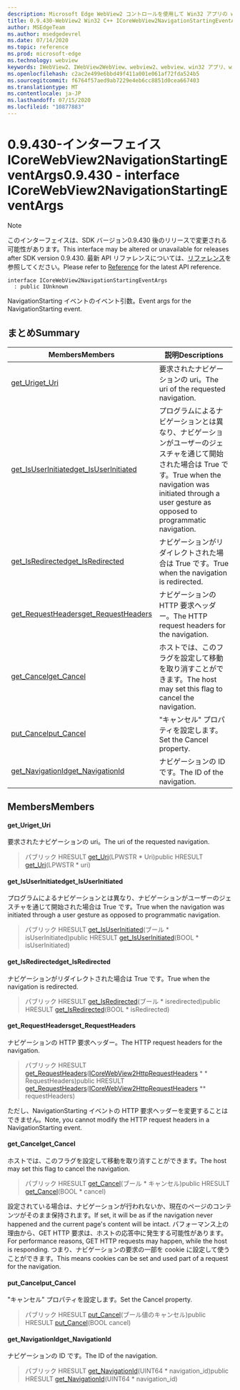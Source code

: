 ```yaml
---
description: Microsoft Edge WebView2 コントロールを使用して Win32 アプリの web コンテンツをホストする
title: 0.9.430-WebView2 Win32 C++ ICoreWebView2NavigationStartingEventArgs
author: MSEdgeTeam
ms.author: msedgedevrel
ms.date: 07/14/2020
ms.topic: reference
ms.prod: microsoft-edge
ms.technology: webview
keywords: IWebView2、IWebView2WebView、webview2、webview、win32 アプリ、win32、edge、ICoreWebView2、ICoreWebView2Host、browser control、edge html
ms.openlocfilehash: c2ac2e499e6bbd49f411a001e061af72fda524b5
ms.sourcegitcommit: f6764f57aed9ab7229e4eb6cc8851d0cea667403
ms.translationtype: MT
ms.contentlocale: ja-JP
ms.lasthandoff: 07/15/2020
ms.locfileid: "10877883"
---
```

# <span data-ttu-id="c482b-104">0.9.430-インターフェイス ICoreWebView2NavigationStartingEventArgs</span><span class="sxs-lookup"><span data-stu-id="c482b-104">0.9.430 - interface ICoreWebView2NavigationStartingEventArgs</span></span> 

> [!NOTE]
> <span data-ttu-id="c482b-105">このインターフェイスは、SDK バージョン0.9.430 後のリリースで変更される可能性があります。</span><span class="sxs-lookup"><span data-stu-id="c482b-105">This interface may be altered or unavailable for releases after SDK version 0.9.430.</span></span> <span data-ttu-id="c482b-106">最新 API リファレンスについては、[リファレンス](../../../webview2-api-reference.md)を参照してください。</span><span class="sxs-lookup"><span data-stu-id="c482b-106">Please refer to [Reference](../../../webview2-api-reference.md) for the latest API reference.</span></span>

```
interface ICoreWebView2NavigationStartingEventArgs
  : public IUnknown
```

<span data-ttu-id="c482b-107">NavigationStarting イベントのイベント引数。</span><span class="sxs-lookup"><span data-stu-id="c482b-107">Event args for the NavigationStarting event.</span></span>

## <span data-ttu-id="c482b-108">まとめ</span><span class="sxs-lookup"><span data-stu-id="c482b-108">Summary</span></span>

 <span data-ttu-id="c482b-109">Members</span><span class="sxs-lookup"><span data-stu-id="c482b-109">Members</span></span>                        | <span data-ttu-id="c482b-110">説明</span><span class="sxs-lookup"><span data-stu-id="c482b-110">Descriptions</span></span>
--------------------------------|---------------------------------------------
[<span data-ttu-id="c482b-111">get_Uri</span><span class="sxs-lookup"><span data-stu-id="c482b-111">get_Uri</span></span>](#get_uri) | <span data-ttu-id="c482b-112">要求されたナビゲーションの uri。</span><span class="sxs-lookup"><span data-stu-id="c482b-112">The uri of the requested navigation.</span></span>
[<span data-ttu-id="c482b-113">get_IsUserInitiated</span><span class="sxs-lookup"><span data-stu-id="c482b-113">get_IsUserInitiated</span></span>](#get_isuserinitiated) | <span data-ttu-id="c482b-114">プログラムによるナビゲーションとは異なり、ナビゲーションがユーザーのジェスチャを通じて開始された場合は True です。</span><span class="sxs-lookup"><span data-stu-id="c482b-114">True when the navigation was initiated through a user gesture as opposed to programmatic navigation.</span></span>
[<span data-ttu-id="c482b-115">get_IsRedirected</span><span class="sxs-lookup"><span data-stu-id="c482b-115">get_IsRedirected</span></span>](#get_isredirected) | <span data-ttu-id="c482b-116">ナビゲーションがリダイレクトされた場合は True です。</span><span class="sxs-lookup"><span data-stu-id="c482b-116">True when the navigation is redirected.</span></span>
[<span data-ttu-id="c482b-117">get_RequestHeaders</span><span class="sxs-lookup"><span data-stu-id="c482b-117">get_RequestHeaders</span></span>](#get_requestheaders) | <span data-ttu-id="c482b-118">ナビゲーションの HTTP 要求ヘッダー。</span><span class="sxs-lookup"><span data-stu-id="c482b-118">The HTTP request headers for the navigation.</span></span>
[<span data-ttu-id="c482b-119">get_Cancel</span><span class="sxs-lookup"><span data-stu-id="c482b-119">get_Cancel</span></span>](#get_cancel) | <span data-ttu-id="c482b-120">ホストでは、このフラグを設定して移動を取り消すことができます。</span><span class="sxs-lookup"><span data-stu-id="c482b-120">The host may set this flag to cancel the navigation.</span></span>
[<span data-ttu-id="c482b-121">put_Cancel</span><span class="sxs-lookup"><span data-stu-id="c482b-121">put_Cancel</span></span>](#put_cancel) | <span data-ttu-id="c482b-122">"キャンセル" プロパティを設定します。</span><span class="sxs-lookup"><span data-stu-id="c482b-122">Set the Cancel property.</span></span>
[<span data-ttu-id="c482b-123">get_NavigationId</span><span class="sxs-lookup"><span data-stu-id="c482b-123">get_NavigationId</span></span>](#get_navigationid) | <span data-ttu-id="c482b-124">ナビゲーションの ID です。</span><span class="sxs-lookup"><span data-stu-id="c482b-124">The ID of the navigation.</span></span>

## <span data-ttu-id="c482b-125">Members</span><span class="sxs-lookup"><span data-stu-id="c482b-125">Members</span></span>

#### <span data-ttu-id="c482b-126">get_Uri</span><span class="sxs-lookup"><span data-stu-id="c482b-126">get_Uri</span></span> 

<span data-ttu-id="c482b-127">要求されたナビゲーションの uri。</span><span class="sxs-lookup"><span data-stu-id="c482b-127">The uri of the requested navigation.</span></span>

> <span data-ttu-id="c482b-128">パブリック HRESULT [get_Uri](#get_uri)(LPWSTR \* Uri)</span><span class="sxs-lookup"><span data-stu-id="c482b-128">public HRESULT [get_Uri](#get_uri)(LPWSTR \* uri)</span></span>

#### <span data-ttu-id="c482b-129">get_IsUserInitiated</span><span class="sxs-lookup"><span data-stu-id="c482b-129">get_IsUserInitiated</span></span> 

<span data-ttu-id="c482b-130">プログラムによるナビゲーションとは異なり、ナビゲーションがユーザーのジェスチャを通じて開始された場合は True です。</span><span class="sxs-lookup"><span data-stu-id="c482b-130">True when the navigation was initiated through a user gesture as opposed to programmatic navigation.</span></span>

> <span data-ttu-id="c482b-131">パブリック HRESULT [get_IsUserInitiated](#get_isuserinitiated)(ブール \* isUserInitiated)</span><span class="sxs-lookup"><span data-stu-id="c482b-131">public HRESULT [get_IsUserInitiated](#get_isuserinitiated)(BOOL \* isUserInitiated)</span></span>

#### <span data-ttu-id="c482b-132">get_IsRedirected</span><span class="sxs-lookup"><span data-stu-id="c482b-132">get_IsRedirected</span></span> 

<span data-ttu-id="c482b-133">ナビゲーションがリダイレクトされた場合は True です。</span><span class="sxs-lookup"><span data-stu-id="c482b-133">True when the navigation is redirected.</span></span>

> <span data-ttu-id="c482b-134">パブリック HRESULT [get_IsRedirected](#get_isredirected)(ブール \* isredirected)</span><span class="sxs-lookup"><span data-stu-id="c482b-134">public HRESULT [get_IsRedirected](#get_isredirected)(BOOL \* isRedirected)</span></span>

#### <span data-ttu-id="c482b-135">get_RequestHeaders</span><span class="sxs-lookup"><span data-stu-id="c482b-135">get_RequestHeaders</span></span> 

<span data-ttu-id="c482b-136">ナビゲーションの HTTP 要求ヘッダー。</span><span class="sxs-lookup"><span data-stu-id="c482b-136">The HTTP request headers for the navigation.</span></span>

> <span data-ttu-id="c482b-137">パブリック HRESULT [get_RequestHeaders](#get_requestheaders)([ICoreWebView2HttpRequestHeaders](ICoreWebView2HttpRequestHeaders.md) \* \* RequestHeaders)</span><span class="sxs-lookup"><span data-stu-id="c482b-137">public HRESULT [get_RequestHeaders](#get_requestheaders)([ICoreWebView2HttpRequestHeaders](ICoreWebView2HttpRequestHeaders.md) \*\* requestHeaders)</span></span>

<span data-ttu-id="c482b-138">ただし、NavigationStarting イベントの HTTP 要求ヘッダーを変更することはできません。</span><span class="sxs-lookup"><span data-stu-id="c482b-138">Note, you cannot modify the HTTP request headers in a NavigationStarting event.</span></span>

#### <span data-ttu-id="c482b-139">get_Cancel</span><span class="sxs-lookup"><span data-stu-id="c482b-139">get_Cancel</span></span> 

<span data-ttu-id="c482b-140">ホストでは、このフラグを設定して移動を取り消すことができます。</span><span class="sxs-lookup"><span data-stu-id="c482b-140">The host may set this flag to cancel the navigation.</span></span>

> <span data-ttu-id="c482b-141">パブリック HRESULT [get_Cancel](#get_cancel)(ブール \* キャンセル)</span><span class="sxs-lookup"><span data-stu-id="c482b-141">public HRESULT [get_Cancel](#get_cancel)(BOOL \* cancel)</span></span>

<span data-ttu-id="c482b-142">設定されている場合は、ナビゲーションが行われないか、現在のページのコンテンツがそのまま保持されます。</span><span class="sxs-lookup"><span data-stu-id="c482b-142">If set, it will be as if the navigation never happened and the current page's content will be intact.</span></span> <span data-ttu-id="c482b-143">パフォーマンス上の理由から、GET HTTP 要求は、ホストの応答中に発生する可能性があります。</span><span class="sxs-lookup"><span data-stu-id="c482b-143">For performance reasons, GET HTTP requests may happen, while the host is responding.</span></span> <span data-ttu-id="c482b-144">つまり、ナビゲーションの要求の一部を cookie に設定して使うことができます。</span><span class="sxs-lookup"><span data-stu-id="c482b-144">This means cookies can be set and used part of a request for the navigation.</span></span>

#### <span data-ttu-id="c482b-145">put_Cancel</span><span class="sxs-lookup"><span data-stu-id="c482b-145">put_Cancel</span></span> 

<span data-ttu-id="c482b-146">"キャンセル" プロパティを設定します。</span><span class="sxs-lookup"><span data-stu-id="c482b-146">Set the Cancel property.</span></span>

> <span data-ttu-id="c482b-147">パブリック HRESULT [put_Cancel](#put_cancel)(ブール値のキャンセル)</span><span class="sxs-lookup"><span data-stu-id="c482b-147">public HRESULT [put_Cancel](#put_cancel)(BOOL cancel)</span></span>

#### <span data-ttu-id="c482b-148">get_NavigationId</span><span class="sxs-lookup"><span data-stu-id="c482b-148">get_NavigationId</span></span> 

<span data-ttu-id="c482b-149">ナビゲーションの ID です。</span><span class="sxs-lookup"><span data-stu-id="c482b-149">The ID of the navigation.</span></span>

> <span data-ttu-id="c482b-150">パブリック HRESULT [get_NavigationId](#get_navigationid)(UINT64 \* navigation_id)</span><span class="sxs-lookup"><span data-stu-id="c482b-150">public HRESULT [get_NavigationId](#get_navigationid)(UINT64 \* navigation_id)</span></span>

